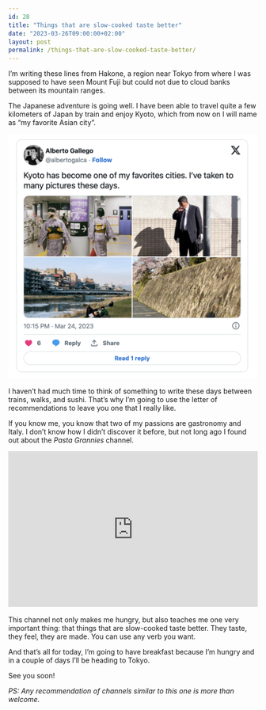 ```yaml
---
id: 28
title: "Things that are slow-cooked taste better"
date: "2023-03-26T09:00:00+02:00"
layout: post
permalink: /things-that-are-slow-cooked-taste-better/
---
```


I’m writing these lines from Hakone, a region near Tokyo from where I was supposed to have seen Mount Fuji but could not due to cloud banks between its mountain ranges.

The Japanese adventure is going well. I have been able to travel quite a few kilometers of Japan by train and enjoy Kyoto, which from now on I will name as “my favorite Asian city”.

![](/assets/images/posts/2023/12/9a57d21d-4391-479e-af9c-5996bb615c86_1184x1162-1024x1005.png)

I haven’t had much time to think of something to write these days between trains, walks, and sushi. That’s why I’m going to use the letter of recommendations to leave you one that I really like.

If you know me, you know that two of my passions are gastronomy and Italy. I don’t know how I didn’t discover it before, but not long ago I found out about the _Pasta Grannies_ channel.

<iframe allow="accelerometer; autoplay; clipboard-write; encrypted-media; gyroscope; picture-in-picture; web-share" allowfullscreen="" frameborder="0" height="315" loading="lazy" referrerpolicy="strict-origin-when-cross-origin" src="https://www.youtube.com/embed/WMCgV6lnT5Q?feature=oembed" title="91yr old Margherita makes 'cazzellitti' cavatelli and greens from Abruzzo | Pasta Grannies" width="100%"></iframe>

This channel not only makes me hungry, but also teaches me one very important thing: that things that are slow-cooked taste better. They taste, they feel, they are made. You can use any verb you want.

And that’s all for today, I’m going to have breakfast because I’m hungry and in a couple of days I’ll be heading to Tokyo.

See you soon!

_PS: Any recommendation of channels similar to this one is more than welcome._
